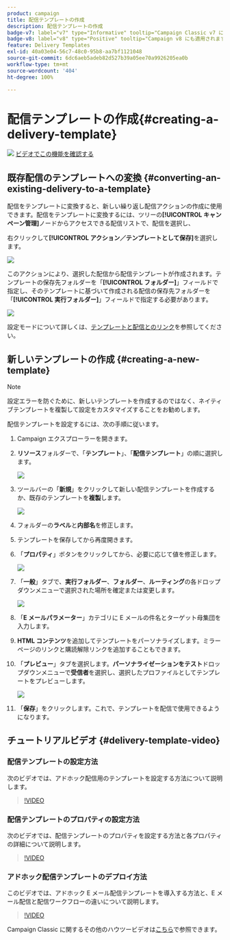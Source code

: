 ```yaml
---
product: campaign
title: 配信テンプレートの作成
description: 配信テンプレートの作成
badge-v7: label="v7" type="Informative" tooltip="Campaign Classic v7 に適用されます"
badge-v8: label="v8" type="Positive" tooltip="Campaign v8 にも適用されます"
feature: Delivery Templates
exl-id: 40a03e04-56c7-48c0-95b8-aa7bf1121048
source-git-commit: 6dc6aeb5adeb82d527b39a05ee70a9926205ea0b
workflow-type: tm+mt
source-wordcount: '404'
ht-degree: 100%

---
```


# 配信テンプレートの作成{#creating-a-delivery-template}



![](assets/do-not-localize/how-to-video.png) [ビデオでこの機能を確認する](#delivery-template-video)

## 既存配信のテンプレートへの変換 {#converting-an-existing-delivery-to-a-template}

配信をテンプレートに変換すると、新しい繰り返し配信アクションの作成に使用できます。配信をテンプレートに変換するには、ツリーの&#x200B;**[!UICONTROL キャンペーン管理]**&#x200B;ノードからアクセスできる配信リストで、配信を選択し、

右クリックして&#x200B;**[!UICONTROL アクション／テンプレートとして保存]**&#x200B;を選択します。

![](assets/s_ncs_user_campaign_save_as_scenario.png)

このアクションにより、選択した配信から配信テンプレートが作成されます。テンプレートの保存先フォルダーを「**[!UICONTROL フォルダー]**」フィールドで指定し、そのテンプレートに基づいて作成される配信の保存先フォルダーを「**[!UICONTROL 実行フォルダー]**」フィールドで指定する必要があります。

![](assets/s_ncs_user_campaign_save_as_scenario_a.png)

設定モードについて詳しくは、[テンプレートと配信とのリンク](creating-a-delivery-from-a-template.md#linking-the-template-to-a-delivery)を参照してください。

## 新しいテンプレートの作成 {#creating-a-new-template}

>[!NOTE]
>
>設定エラーを防ぐために、新しいテンプレートを作成するのではなく、ネイティブテンプレートを複製して設定をカスタマイズすることをお勧めします。

配信テンプレートを設定するには、次の手順に従います。

1. Campaign エクスプローラーを開きます。
1. **リソース**&#x200B;フォルダーで、「**テンプレート**」、「**配信テンプレート**」の順に選択します。

   ![](assets/delivery_template_1.png)

1. ツールバーの「**新規**」をクリックして新しい配信テンプレートを作成するか、既存のテンプレートを&#x200B;**複製**&#x200B;します。

   ![](assets/delivery_template_2.png)

1. フォルダーの&#x200B;**ラベル**&#x200B;と&#x200B;**内部名**&#x200B;を修正します。
1. テンプレートを保存してから再度開きます。
1. 「**プロパティ**」ボタンをクリックしてから、必要に応じて値を修正します。

   ![](assets/delivery_template_3.png)

1. 「**一般**」タブで、**実行フォルダー**、**フォルダー**、**ルーティング**&#x200B;の各ドロップダウンメニューで選択された場所を確定または変更します。

   ![](assets/delivery_template_4.png)

1. 「**E メールパラメーター**」カテゴリに E メールの件名とターゲット母集団を入力します。
1. **HTML コンテンツ**&#x200B;を追加してテンプレートをパーソナライズします。ミラーページのリンクと購読解除リンクを追加することもできます。
1. 「**プレビュー**」タブを選択します。**パーソナライゼーションをテスト**&#x200B;ドロップダウンメニューで&#x200B;**受信者**&#x200B;を選択し、選択したプロファイルとしてテンプレートをプレビューします。

   ![](assets/delivery_template_5.png)

1. 「**保存**」をクリックします。これで、テンプレートを配信で使用できるようになります。


## チュートリアルビデオ {#delivery-template-video}

### 配信テンプレートの設定方法

次のビデオでは、アドホック配信用のテンプレートを設定する方法について説明します。

>[!VIDEO](https://video.tv.adobe.com/v/24066?quality=12)

### 配信テンプレートのプロパティの設定方法

次のビデオでは、配信テンプレートのプロパティを設定する方法と各プロパティの詳細について説明します。

>[!VIDEO](https://video.tv.adobe.com/v/24067?quality=12)

### アドホック配信テンプレートのデプロイ方法

このビデオでは、アドホック E メール配信テンプレートを導入する方法と、E メール配信と配信ワークフローの違いについて説明します。

>[!VIDEO](https://video.tv.adobe.com/v/24065?quality=12)

Campaign Classic に関するその他のハウツービデオは[こちら](https://experienceleague.adobe.com/docs/campaign-classic-learn/tutorials/overview.html?lang=ja)で参照できます。
